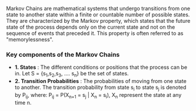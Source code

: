 Markov Chains are mathematical systems that undergo transitions from one state to another state within a finite or countable number of possible states. They are characterized by the Markov property, which states that the future state of the process depends only on the current state and not on the sequence of events that preceded it. This property is often referred to as "memorylessness".

### Key components of the Markov Chains
- **1. States** : The different conditions or positions that the process can be in. Let S = {s<sub>1</sub>,s<sub>2</sub>,s<sub>3</sub>, .... s<sub>n</sub>} be the set of states.
- **2. Transition Probabilities** : The probabilities of moving from one state to another. The transition probability from state s<sub>i</sub> to state s<sub>j</sub> is denoted by P<sub>ij</sub>, where: P<sub>ij</sub> = P(X<sub>n+1</sub> = s<sub>j</sub> | X<sub>n</sub> = s<sub>i</sub>), X<sub>n</sub> represent the state at any time n.
